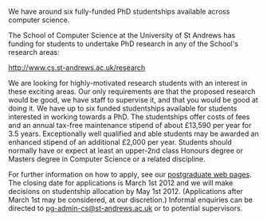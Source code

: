 <html><body><p>We have around six fully-funded PhD studentships available across computer science.

<!--more-->

The School of Computer Science at the University of St Andrews has  funding for students to undertake PhD research in any of the School's research areas:

<a href="http://www.cs.st-andrews.ac.uk/research">http://www.cs.st-andrews.ac.uk/research</a>

We are looking for highly-motivated research students with an  interest in these exciting areas. Our only requirements are  that the proposed research would be good, we have staff to supervise it,  and that you would be good at doing it. We have up to six funded  studentships available for students interested in working towards a PhD.  The studentships offer costs of fees and an annual tax-free maintenance  stipend of about £13,590 per year for 3.5 years. Exceptionally well  qualified and able students may be awarded an enhanced stipend of an  additional £2,000 per year. Students should normally have or expect at  least an upper-2nd class Honours degree or Masters degree in Computer  Science or a related discipline.

For further information on how to apply, see our  <a href="http://www.cs.st-andrews.ac.uk/prospective-pg">postgraduate web pages</a>.  The closing date for applications is March 1st 2012 and we will make  decisions on studentship allocation by May 1st 2012. (Applications after  March 1st may be considered, at our discretion.) Informal enquiries can  be directed to <a href="mailto:pg-admin-cs@st-andrews.ac.uk">pg-admin-cs@st-andrews.ac.uk</a> or to potential supervisors.</p></body></html>